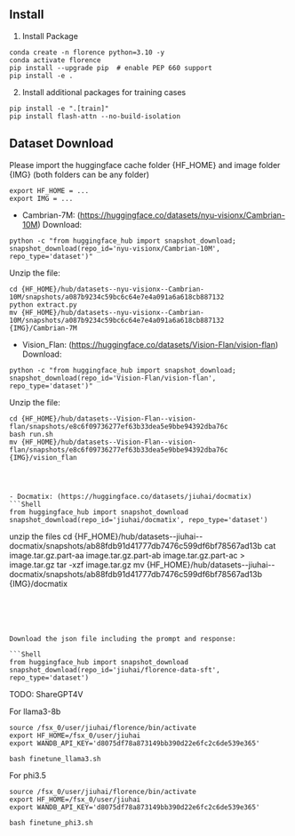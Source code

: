 ## Install

1. Install Package
```Shell
conda create -n florence python=3.10 -y
conda activate florence
pip install --upgrade pip  # enable PEP 660 support
pip install -e .
```

2. Install additional packages for training cases
```
pip install -e ".[train]"
pip install flash-attn --no-build-isolation
```


## Dataset Download

Please import the huggingface cache folder {HF_HOME} and image folder {IMG} (both folders can be any folder)

```
export HF_HOME = ...
export IMG = ...
```

- Cambrian-7M: (https://huggingface.co/datasets/nyu-visionx/Cambrian-10M)
Download:
```Shell
python -c "from huggingface_hub import snapshot_download; snapshot_download(repo_id='nyu-visionx/Cambrian-10M', repo_type='dataset')"
```

Unzip the file:

```Shell
cd {HF_HOME}/hub/datasets--nyu-visionx--Cambrian-10M/snapshots/a087b9234c59bc6c64e7e4a091a6a618cb887132
python extract.py
mv {HF_HOME}/hub/datasets--nyu-visionx--Cambrian-10M/snapshots/a087b9234c59bc6c64e7e4a091a6a618cb887132  {IMG}/Cambrian-7M
```



- Vision_Flan: (https://huggingface.co/datasets/Vision-Flan/vision-flan)
Download:
```Shell
python -c "from huggingface_hub import snapshot_download; snapshot_download(repo_id='Vision-Flan/vision-flan', repo_type='dataset')"
```
Unzip the file:

```
cd {HF_HOME}/hub/datasets--Vision-Flan--vision-flan/snapshots/e8c6f09736277ef63b33dea5e9bbe94392dba76c
bash run.sh
mv {HF_HOME}/hub/datasets--Vision-Flan--vision-flan/snapshots/e8c6f09736277ef63b33dea5e9bbe94392dba76c   {IMG}/vision_flan




- Docmatix: (https://huggingface.co/datasets/jiuhai/docmatix)
```Shell
from huggingface_hub import snapshot_download
snapshot_download(repo_id='jiuhai/docmatix', repo_type='dataset')
```
unzip the files
cd {HF_HOME}/hub/datasets--jiuhai--docmatix/snapshots/ab88fdb91d41777db7476c599df6bf78567ad13b
cat image.tar.gz.part-aa image.tar.gz.part-ab image.tar.gz.part-ac > image.tar.gz
tar -xzf image.tar.gz
mv {HF_HOME}/hub/datasets--jiuhai--docmatix/snapshots/ab88fdb91d41777db7476c599df6bf78567ad13b   {IMG}/docmatix
```





Download the json file including the prompt and response: 

```Shell
from huggingface_hub import snapshot_download
snapshot_download(repo_id='jiuhai/florence-data-sft', repo_type='dataset')
```


TODO: ShareGPT4V



For llama3-8b
```Shell
source /fsx_0/user/jiuhai/florence/bin/activate
export HF_HOME=/fsx_0/user/jiuhai
export WANDB_API_KEY='d8075df78a873149bb390d22e6fc2c6de539e365'

bash finetune_llama3.sh

```


For phi3.5
```Shell
source /fsx_0/user/jiuhai/florence/bin/activate
export HF_HOME=/fsx_0/user/jiuhai
export WANDB_API_KEY='d8075df78a873149bb390d22e6fc2c6de539e365'

bash finetune_phi3.sh

```


